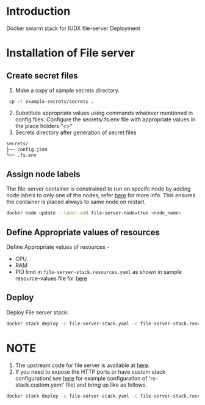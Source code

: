 # Introduction
Docker swarm stack for IUDX file-server Deployment

# Installation of File server
## Create secret files
1. Make a copy of sample secrets directory.

```console
 cp -r example-secrets/secrets .
```
2. Substitute appropriate values using commands whatever mentioned in config files. Configure the secrets/.fs.env file with appropriate values in the place holders “<>”
3. Secrets directory after generation of secret files
```sh
secrets/
├── config.json
└── .fs.env
```
## Assign node labels
 The file-server container is constrained to run on specifc node by adding node labels to only one of the nodes, refer [here](https://docs.docker.com/engine/swarm/services/#placement-constraints) for more info. This ensures the container is placed always to same node on restart.
```sh
docker node update --label-add file-server-node=true <node_name>
```
## Define Appropriate values of resources

Define Appropriate values of resources -
- CPU 
- RAM 
- PID limit 
in `file-server-stack.resources.yaml` as shown in sample resource-values file for [here](example-file-server-stack.resources.yaml)

## Deploy
Deploy File server stack:
```sh
docker stack deploy -c file-server-stack.yaml -c file-server-stack.resources.yaml file-server
```
# NOTE
1. The upstream code for file server is available at [here](https://github.com/datakaveri/iudx-file-server).
2. If you need to expose the HTTP ports or have custom stack configuration( see [here](example-file-server-stack.custom.yaml) for example configuration of 'rs-stack.custom.yaml' file)  and bring up like as follows.
```sh
docker stack deploy -c file-server-stack.yaml -c file-server-stack.resources.yaml -c file-server-stack.custom.yaml file-server
```
